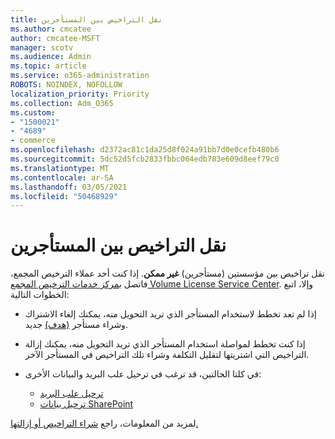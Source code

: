 ```yaml
---
title: نقل التراخيص بين المستأجرين
ms.author: cmcatee
author: cmcatee-MSFT
manager: scotv
ms.audience: Admin
ms.topic: article
ms.service: o365-administration
ROBOTS: NOINDEX, NOFOLLOW
localization_priority: Priority
ms.collection: Adm_O365
ms.custom:
- "1500021"
- "4689"
- commerce
ms.openlocfilehash: d2372ac81c1da25d8f024a91bb7d0e0cefb480b6
ms.sourcegitcommit: 5dc52d5fcb2833fbbc064edb783e609d8eef79c0
ms.translationtype: MT
ms.contentlocale: ar-SA
ms.lasthandoff: 03/05/2021
ms.locfileid: "50468929"
---
```

# <a name="transfer-licenses-between-tenants"></a>نقل التراخيص بين المستأجرين

نقل تراخيص بين مؤسستين (مستأجرين) **غير ممكن**. إذا كنت أحد عملاء الترخيص المجمع، فاتصل [بمركز خدمات الترخيص المجمع Volume License Service Center](https://support.microsoft.com/help/4471406/how-to-contact-the-microsoft-volume-licensing-service-center). وإلا، اتبع الخطوات التالية:

- إذا لم تعد تخطط لاستخدام المستأجر الذي تريد التحويل منه، يمكنك [](https://admin.microsoft.com/Adminportal/Home?source=applauncher#/subscriptions) إلغاء الاشتراك وشراء مستأجر [(هدف)](https://www.microsoft.com/microsoft-365/business/compare-all-microsoft-365-business-products?rtc=2&activetab=tab:primaryr2) جديد.
- إذا كنت تخطط لمواصلة استخدام المستأجر الذي تريد التحويل منه، [](https://docs.microsoft.com/microsoft-365/commerce/licenses/buy-licenses#buy-or-remove-licenses-for-your-business-subscription) يمكنك إزالة التراخيص التي اشتريتها لتقليل التكلفة وشراء تلك التراخيص في المستأجر الآخر.
- في كلتا الحالتين، قد ترغب في ترحيل علب البريد والبيانات الأخرى:

    - [ترحيل علب البريد](https://docs.microsoft.com/Exchange/mailbox-migration/migrate-mailboxes-across-tenants)
    - [ترحيل بيانات SharePoint](https://aka.ms/modernSpoAdminCenter/CloudContentMigrations)

لمزيد من المعلومات، راجع [شراء التراخيص أو إزالتها.](https://docs.microsoft.com/microsoft-365/commerce/licenses/buy-licenses)